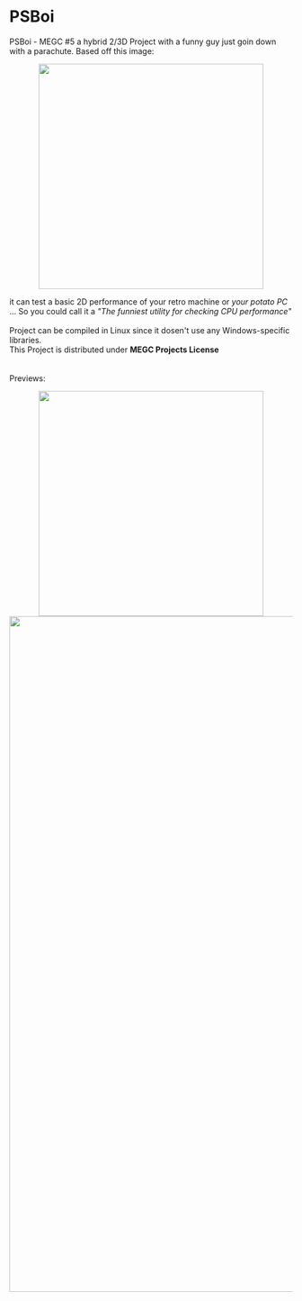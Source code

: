# PSBoi
PSBoi - MEGC #5 a hybrid 2/3D Project with a funny guy just goin down with a parachute.
Based off this image:

<div align=center>
  <image src="Photos/Original.webp" width=400>
</div>


it can test a basic 2D performance of your retro machine or _your potato PC_<br>
... So you could call it a *"The funniest utility for checking CPU performance"*<br>
<br>
Project can be compiled in Linux since it dosen't use any Windows-specific libraries.<br>
This Project is distributed under **MEGC Projects License**<br>
<br><br>
Previews:
<div align=center>
  <image src="Photos/Preview.png" width=400>
  <image src="Photos/PSBoi2.png" width=1200>
    
</div>
